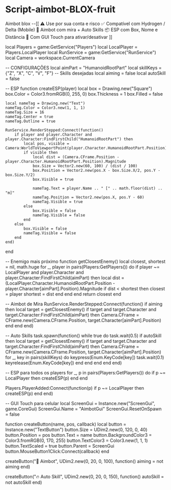 # Script-aimbot-BLOX-fruit
Aimbot blox
--[[
⚠️ Use por sua conta e risco
✅ Compatível com Hydrogen / Delta (Mobile)
🎯 Aimbot com mira + Auto Skills
📦 ESP com Box, Nome e Distância
📱 Com GUI Touch para ativar/desativar
]]

local Players = game:GetService("Players")
local LocalPlayer = Players.LocalPlayer
local RunService = game:GetService("RunService")
local Camera = workspace.CurrentCamera

-- CONFIGURAÇÕES
local aimPart = "HumanoidRootPart"
local skillKeys = {"Z", "X", "C", "V", "F"} -- Skills desejadas
local aiming = false
local autoSkill = false

-- ESP
function createESP(player)
    local box = Drawing.new("Square")
    box.Color = Color3.fromRGB(0, 255, 0)
    box.Thickness = 1
    box.Filled = false

    local nameTag = Drawing.new("Text")
    nameTag.Color = Color3.new(1, 1, 1)
    nameTag.Size = 16
    nameTag.Center = true
    nameTag.Outline = true

    RunService.RenderStepped:Connect(function()
        if player and player.Character and player.Character:FindFirstChild("HumanoidRootPart") then
            local pos, visible = Camera:WorldToViewportPoint(player.Character.HumanoidRootPart.Position)
            if visible then
                local dist = (Camera.CFrame.Position - player.Character.HumanoidRootPart.Position).Magnitude
                box.Size = Vector2.new(60, 100) / (dist / 100)
                box.Position = Vector2.new(pos.X - box.Size.X/2, pos.Y - box.Size.Y/2)
                box.Visible = true

                nameTag.Text = player.Name .. " [" .. math.floor(dist) .. "m]"
                nameTag.Position = Vector2.new(pos.X, pos.Y - 60)
                nameTag.Visible = true
            else
                box.Visible = false
                nameTag.Visible = false
            end
        else
            box.Visible = false
            nameTag.Visible = false
        end
    end)
end

-- Enemigo mais próximo
function getClosestEnemy()
    local closest, shortest = nil, math.huge
    for _, player in pairs(Players:GetPlayers()) do
        if player ~= LocalPlayer and player.Character and player.Character:FindFirstChild(aimPart) then
            local dist = (LocalPlayer.Character.HumanoidRootPart.Position - player.Character[aimPart].Position).Magnitude
            if dist < shortest then
                closest = player
                shortest = dist
            end
        end
    end
    return closest
end

-- Aimbot de Mira
RunService.RenderStepped:Connect(function()
    if aiming then
        local target = getClosestEnemy()
        if target and target.Character and target.Character:FindFirstChild(aimPart) then
            Camera.CFrame = CFrame.new(Camera.CFrame.Position, target.Character[aimPart].Position)
        end
    end
end)

-- Auto Skills
task.spawn(function()
    while true do
        task.wait(0.5)
        if autoSkill then
            local target = getClosestEnemy()
            if target and target.Character and target.Character:FindFirstChild(aimPart) then
                Camera.CFrame = CFrame.new(Camera.CFrame.Position, target.Character[aimPart].Position)
                for _, key in pairs(skillKeys) do
                    keypress(Enum.KeyCode[key])
                    task.wait(0.1)
                    keyrelease(Enum.KeyCode[key])
                end
            end
        end
    end
end)

-- ESP para todos os players
for _, p in pairs(Players:GetPlayers()) do
    if p ~= LocalPlayer then createESP(p) end
end

Players.PlayerAdded:Connect(function(p)
    if p ~= LocalPlayer then createESP(p) end
end)

-- GUI Touch para celular
local ScreenGui = Instance.new("ScreenGui", game.CoreGui)
ScreenGui.Name = "AimbotGui"
ScreenGui.ResetOnSpawn = false

function createButton(name, pos, callback)
    local button = Instance.new("TextButton")
    button.Size = UDim2.new(0, 120, 0, 40)
    button.Position = pos
    button.Text = name
    button.BackgroundColor3 = Color3.fromRGB(0, 170, 255)
    button.TextColor3 = Color3.new(1, 1, 1)
    button.TextScaled = true
    button.Parent = ScreenGui
    button.MouseButton1Click:Connect(callback)
end

createButton("🎯 Aimbot", UDim2.new(0, 20, 0, 100), function()
    aiming = not aiming
end)

createButton("🔥 Auto Skill", UDim2.new(0, 20, 0, 150), function()
    autoSkill = not autoSkill
end)
